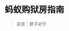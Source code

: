 # 蚂蚁购狱房指南

> 前言：房子对于

<!--stackedit_data:
eyJoaXN0b3J5IjpbODI0MzUxNDI2LDI2MTQ3MzIzOSwxMTYwMj
g5OTkzLDg1Njg5NDI2OSwyMTM1MDI1MDYzLDE4NTU1NTIwNjBd
fQ==
-->